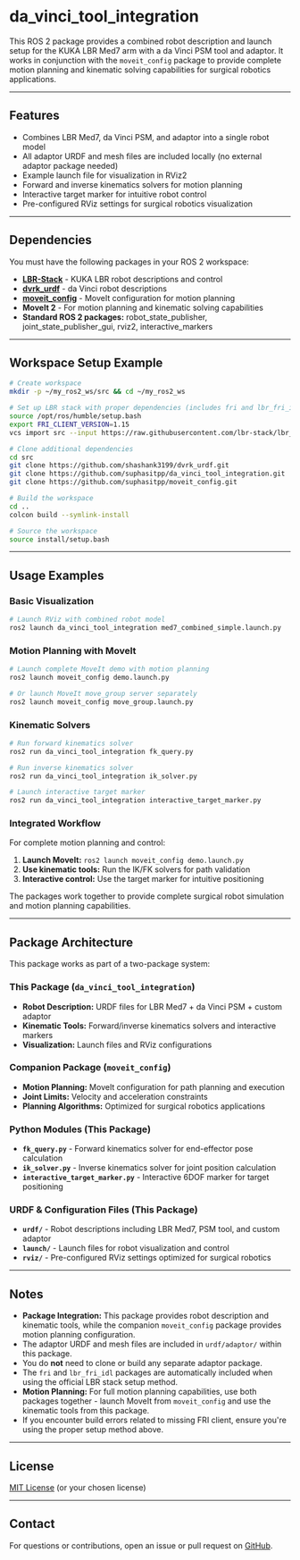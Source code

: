 # da_vinci_tool_integration

This ROS 2 package provides a combined robot description and launch setup for the KUKA LBR Med7 arm with a da Vinci PSM tool and adaptor. It works in conjunction with the `moveit_config` package to provide complete motion planning and kinematic solving capabilities for surgical robotics applications.

---

## Features

- Combines LBR Med7, da Vinci PSM, and adaptor into a single robot model
- All adaptor URDF and mesh files are included locally (no external adaptor package needed)
- Example launch file for visualization in RViz2
- Forward and inverse kinematics solvers for motion planning
- Interactive target marker for intuitive robot control
- Pre-configured RViz settings for surgical robotics visualization

---

## Dependencies

You must have the following packages in your ROS 2 workspace:

- **[LBR-Stack](https://github.com/lbr-stack)** - KUKA LBR robot descriptions and control
- **[dvrk_urdf](https://github.com/shashank3199/dvrk_urdf)** - da Vinci robot descriptions
- **[moveit_config](https://github.com/suphasitpp/moveit_config)** - MoveIt configuration for motion planning
- **MoveIt 2** - For motion planning and kinematic solving capabilities
- **Standard ROS 2 packages:** robot_state_publisher, joint_state_publisher_gui, rviz2, interactive_markers

---

## Workspace Setup Example

```bash
# Create workspace
mkdir -p ~/my_ros2_ws/src && cd ~/my_ros2_ws

# Set up LBR stack with proper dependencies (includes fri and lbr_fri_idl)
source /opt/ros/humble/setup.bash
export FRI_CLIENT_VERSION=1.15
vcs import src --input https://raw.githubusercontent.com/lbr-stack/lbr_fri_ros2_stack/humble/lbr_fri_ros2_stack/repos-fri-${FRI_CLIENT_VERSION}.yaml

# Clone additional dependencies
cd src
git clone https://github.com/shashank3199/dvrk_urdf.git
git clone https://github.com/suphasitpp/da_vinci_tool_integration.git
git clone https://github.com/suphasitpp/moveit_config.git

# Build the workspace
cd ..
colcon build --symlink-install

# Source the workspace
source install/setup.bash
```

---

## Usage Examples

### Basic Visualization
```bash
# Launch RViz with combined robot model
ros2 launch da_vinci_tool_integration med7_combined_simple.launch.py
```

### Motion Planning with MoveIt
```bash
# Launch complete MoveIt demo with motion planning
ros2 launch moveit_config demo.launch.py

# Or launch MoveIt move_group server separately
ros2 launch moveit_config move_group.launch.py
```

### Kinematic Solvers
```bash
# Run forward kinematics solver
ros2 run da_vinci_tool_integration fk_query.py

# Run inverse kinematics solver  
ros2 run da_vinci_tool_integration ik_solver.py

# Launch interactive target marker
ros2 run da_vinci_tool_integration interactive_target_marker.py
```

### Integrated Workflow
For complete motion planning and control:
1. **Launch MoveIt:** `ros2 launch moveit_config demo.launch.py`
2. **Use kinematic tools:** Run the IK/FK solvers for path validation
3. **Interactive control:** Use the target marker for intuitive positioning

The packages work together to provide complete surgical robot simulation and motion planning capabilities.

---

## Package Architecture

This package works as part of a two-package system:

### This Package (`da_vinci_tool_integration`)
- **Robot Description:** URDF files for LBR Med7 + da Vinci PSM + custom adaptor
- **Kinematic Tools:** Forward/inverse kinematics solvers and interactive markers
- **Visualization:** Launch files and RViz configurations

### Companion Package (`moveit_config`)
- **Motion Planning:** MoveIt configuration for path planning and execution
- **Joint Limits:** Velocity and acceleration constraints
- **Planning Algorithms:** Optimized for surgical robotics applications

### Python Modules (This Package)
- **`fk_query.py`** - Forward kinematics solver for end-effector pose calculation
- **`ik_solver.py`** - Inverse kinematics solver for joint position calculation  
- **`interactive_target_marker.py`** - Interactive 6DOF marker for target positioning

### URDF & Configuration Files (This Package)
- **`urdf/`** - Robot descriptions including LBR Med7, PSM tool, and custom adaptor
- **`launch/`** - Launch files for robot visualization and control
- **`rviz/`** - Pre-configured RViz settings optimized for surgical robotics

---

## Notes

- **Package Integration:** This package provides robot description and kinematic tools, while the companion `moveit_config` package provides motion planning configuration.
- The adaptor URDF and mesh files are included in `urdf/adaptor/` within this package.
- You do **not** need to clone or build any separate adaptor package.
- The `fri` and `lbr_fri_idl` packages are automatically included when using the official LBR stack setup method.
- **Motion Planning:** For full motion planning capabilities, use both packages together - launch MoveIt from `moveit_config` and use the kinematic tools from this package.
- If you encounter build errors related to missing FRI client, ensure you're using the proper setup method above.

---

## License

[MIT License](LICENSE) (or your chosen license)

---

## Contact

For questions or contributions, open an issue or pull request on [GitHub](https://github.com/suphasitpp/da_vinci_tool_integration). 
